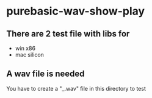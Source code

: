 # purebasic-wav-show-play

## There are 2 test file with libs for
- win x86
- mac silicon

## A wav file is needed
You have to create a "_.wav" file in this directory to test

